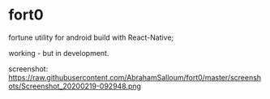 # fort0

fortune utility for android build with React-Native; 

working - but in development. 

screenshot: https://raw.githubusercontent.com/AbrahamSalloum/fort0/master/screenshots/Screenshot_20200219-092948.png
